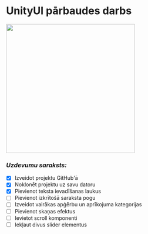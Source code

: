 # UnityUI pārbaudes darbs
<img src= "https://unity3d.com/profiles/unity3d/themes/unity/images/pages/branding_trademarks/unity-masterbrand-black.png" width="350">

### *Uzdevumu saraksts:*
-  [x] Izveidot projektu GitHub'ā
-  [x] Noklonēt projektu uz savu datoru
-  [x] Pievienot teksta ievadīšanas laukus
-  [ ] Pievienot izkrītošā saraksta pogu
-  [ ] Izveidot vairākas apģērbu un aprīkojuma kategorijas
-  [ ] Pievienot skaņas efektus
-  [ ] Ievietot scroll komponenti
-  [ ] Iekļaut divus slider elementus
